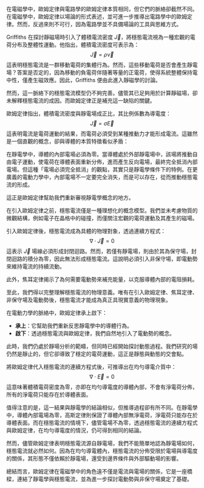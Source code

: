 
在電磁學中，歐姆定律與電路學的歐姆定律本質相同，但它們的脈絡卻截然不同。在電磁學中，歐姆定律以場論的形式表述，並可進一步推導出電路學中的歐姆定律。然而，反過來則不可行，因為電路學並不具備場論的工具與思維方式。

Griffiths 在探討靜磁場時引入了體積電流密度 $\vec{J}$，將穩態電流視為一種宏觀的電荷分布及整體性運動。他指出，體積電流密度可表示為：
$$ 
\vec{J} = \rho \vec{v} 
$$
這表明穩態電流是一群移動電荷的集體行為。然而，這些移動電荷是否會產生靜電場？答案是否定的，因為移動的負電荷伴隨著等量的正電荷，使得系統整體保持電中性，僅產生磁效應。因此，Griffiths 便由此進入靜磁學的討論。

然而，這一脈絡下的穩態電流模型仍不夠完善。儘管其已足夠用於計算靜磁場，卻未解釋穩態電流的成因。而歐姆定律正是補充這一缺陷的關鍵。

歐姆定律指出，體積電流密度與靜電場成正比，其比例係數為導電度：
$$ 
\vec{J} = \sigma \vec{E} 
$$
這表明電流是電荷運動的結果，而電荷必須受到某種推動力才能形成電流。這雖然是一個直觀的概念，卻與導體的本質特徵看似矛盾：

在靜電學中，導體的內部電場必須為零。當導體處於外部靜電場中，該場將推動自由電子運動，使電荷在導體表面重新分佈，進而產生反向電場，最終完全抵消內部電場。但這種「電場必須完全抵消」的觀點，其實只是靜電學條件下的特例。在更廣義的電動力學中，內部電場不一定要完全消失，而是可以存在，從而推動穩態電流的形成。

這正是歐姆定律幫助我們重新審視靜電學概念的地方。

在引入歐姆定律之前，穩態電流僅是一種理想化的概念模型。我們並未考慮物質的微觀結構，例如電子在晶格中的碰撞，而僅關注宏觀的電荷運動及其產生的磁場。

引入歐姆定律後，穩態電流成為具體的物理對象，透過連續方程式：
$$ 
\nabla \cdot \vec{J} = 0 
$$
這表示 $\vec{J}$ 場線必須形成封閉迴路。然而，若僅有靜電場，則由於其為保守場，封閉迴路的積分為零，因此無法形成穩態電流。這說明必須引入非保守場，即電動勢來維持電流的持續流動。

此外，焦耳定律揭示了為何需要電動勢來補充能量，以克服導體內部的電阻損耗。

至此，我們得以完整理解穩態電流的物理意義。唯有在引入歐姆定律、焦耳定律、非保守場及電動勢後，穩態電流才能成為真正具現實意義的物理現象。

在電動力學的脈絡中，歐姆定律承上啟下：
- **承上**：它幫助我們重新反思靜電學中的導體行為。
- **啟下**：透過穩態電流與歐姆定律，我們自然地引入了電動勢的概念。

此時，我們仍處於靜場分析的範疇，但同時已經開始探討動態過程。我們研究的場仍然是靜止的，但它卻導致了穩定的電荷運動，這正是靜態與動態的交會點。

將歐姆定律代入穩態電流的連續方程式後，可推導出在均勻導電介質中：
$$ 
\nabla \cdot \vec{E} = 0 
$$
這意味著體積電荷密度為零，亦即在均勻導電度的導體內部，不會有淨電荷分佈，所有的淨電荷只能存在於導體表面。

值得注意的是，這一結果與靜電學的結論相似，但推導過程卻有所不同。在靜電學中，導體內部電場為零，高斯定律則保證了導體內部無淨電荷，淨電荷只能存在於導體表面。而在穩態電流的情境下，儘管電場不為零，透過穩態電流的連續方程式與歐姆定律，在均勻導電度的情況，仍可得到相同的結論。

然而，儘管歐姆定律表明穩態電流源自靜電場，我們不能簡單地認為靜電場如何，穩態電流就必然如何。因為在均勻導電體內，穩態電流的分佈受限於電場與導電度的關係，其形態不僅依賴於靜電場，還受到邊界條件與外部驅動場的影響。

總結而言，歐姆定律在電磁學中的角色遠不僅是電流與電場的關係，它是一座橋樑，連結了靜電學與穩態電流，並為進一步探討電動勢與非保守場奠定了基礎。

